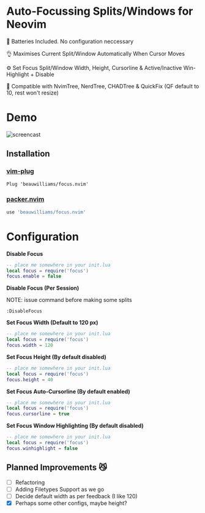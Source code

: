 # Auto-Focussing Splits/Windows for Neovim

🔋 Batteries Included. No configuration neccessary

👌 Maximises Current Split/Window Automatically When Cursor Moves

⚙️  Set Focus Split/Window Width, Height, Cursorline & Active/Inactive Win-Highlight + Disable

🙌 Compatible with NvimTree, NerdTree, CHADTree & QuickFix (QF default to 10, rest won't resize)

# Demo

![screencast](https://i.ibb.co/0tsKww4/focusop.gif)

## Installation
### [vim-plug](https://github.com/junegunn/vim-plug)
```vim
Plug 'beauwilliams/focus.nvim'
```
### [packer.nvim](https://github.com/wbthomason/packer.nvim)
```lua
use 'beauwilliams/focus.nvim'
```

# Configuration
**Disable Focus**
```lua
-- place me somewhere in your init.lua
local focus = require('focus')
focus.enable = false
```
**Disable Focus (Per Session)**

NOTE: issue command before making some splits
```vim
:DisableFocus
```

**Set Focus Width (Default to 120 px)**
```lua
-- place me somewhere in your init.lua
local focus = require('focus')
focus.width = 120
```

**Set Focus Height (By default disabled)**
```lua
-- place me somewhere in your init.lua
local focus = require('focus')
focus.height = 40
```
**Set Focus Auto-Cursorline (By default enabled)**
```lua
-- place me somewhere in your init.lua
local focus = require('focus')
focus.cursorline = true
```
**Set Focus Window Highlighting (By default disabled)**
```lua
-- place me somewhere in your init.lua
local focus = require('focus')
focus.winhighlight = false
```



## Planned Improvements 😼

- [ ] Refactoring
- [ ] Adding Filetypes Support as we go
- [ ] Decide default width as per feedback (I like 120)
- [x] Perhaps some other configs, maybe height?
